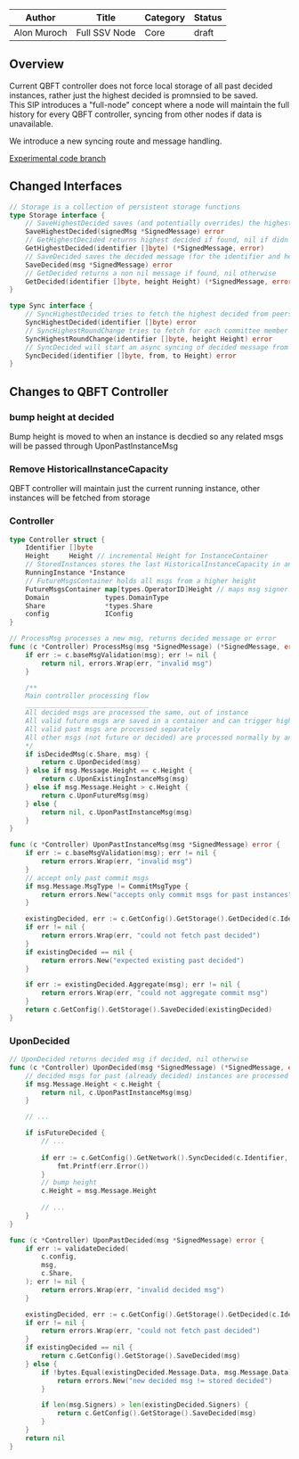 | Author      | Title         | Category | Status |
|-------------|---------------|----------|--------|
| Alon Muroch | Full SSV Node | Core     | draft  |

## Overview  
Current QBFT controller does not force local storage of all past decided instances, rather just the highest decided is promnsied to be saved.  
This SIP introduces a "full-node" concept where a node will maintain the full history for every QBFT controller, syncing from other nodes if data is unavailable. 

We introduce a new syncing route and message handling.

[Experimental code branch](https://github.com/bloxapp/ssv-spec/tree/full_node/qbft)

## Changed Interfaces 
```go
// Storage is a collection of persistent storage functions
type Storage interface {
	// SaveHighestDecided saves (and potentially overrides) the highest Decided for a specific instance
	SaveHighestDecided(signedMsg *SignedMessage) error
	// GetHighestDecided returns highest decided if found, nil if didn't
	GetHighestDecided(identifier []byte) (*SignedMessage, error)
    // SaveDecided saves the decided message (for the identifier and height)
    SaveDecided(msg *SignedMessage) error
    // GetDecided returns a non nil message if found, nil otherwise
    GetDecided(identifier []byte, height Height) (*SignedMessage, error)
}

type Sync interface {
    // SyncHighestDecided tries to fetch the highest decided from peers (not blocking)
    SyncHighestDecided(identifier []byte) error
    // SyncHighestRoundChange tries to fetch for each committee member the highest round change broadcasted for the specific height from peers (not blocking)
    SyncHighestRoundChange(identifier []byte, height Height) error
	// SyncDecided will start an async syncing of decided message from to specified heights
	SyncDecided(identifier []byte, from, to Height) error
}
```
## Changes to QBFT Controller

### bump height at decided
Bump height is moved to when an instance is decdied so any related msgs will be passed through UponPastInstanceMsg 

### Remove HistoricalInstanceCapacity
QBFT controller will maintain just the current running instance, other instances will be fetched from storage

### Controller
```go
type Controller struct {
    Identifier []byte
    Height     Height // incremental Height for InstanceContainer
    // StoredInstances stores the last HistoricalInstanceCapacity in an array for message processing purposes.
    RunningInstance *Instance
    // FutureMsgsContainer holds all msgs from a higher height
    FutureMsgsContainer map[types.OperatorID]Height // maps msg signer to height of higher height received msgs
    Domain              types.DomainType
    Share               *types.Share
    config              IConfig
}

// ProcessMsg processes a new msg, returns decided message or error
func (c *Controller) ProcessMsg(msg *SignedMessage) (*SignedMessage, error) {
	if err := c.baseMsgValidation(msg); err != nil {
		return nil, errors.Wrap(err, "invalid msg")
	}

	/**
	Main controller processing flow
	_______________________________
	All decided msgs are processed the same, out of instance
	All valid future msgs are saved in a container and can trigger highest decided sync
	All valid past msgs are processed separately
	All other msgs (not future or decided) are processed normally by an existing instance (if found)
	*/
	if isDecidedMsg(c.Share, msg) {
		return c.UponDecided(msg)
	} else if msg.Message.Height == c.Height {
		return c.UponExistingInstanceMsg(msg)
	} else if msg.Message.Height > c.Height {
		return c.UponFutureMsg(msg)
	} else {
		return nil, c.UponPastInstanceMsg(msg)
	}
}

func (c *Controller) UponPastInstanceMsg(msg *SignedMessage) error {
    if err := c.baseMsgValidation(msg); err != nil {
        return errors.Wrap(err, "invalid msg")
    }
    // accept only past commit msgs
    if msg.Message.MsgType != CommitMsgType {
        return errors.New("accepts only commit msgs for past instances")
    }

    existingDecided, err := c.GetConfig().GetStorage().GetDecided(c.Identifier, msg.Message.Height)
    if err != nil {
        return errors.Wrap(err, "could not fetch past decided")
    }
    if existingDecided == nil {
        return errors.New("expected existing past decided")
    }

    if err := existingDecided.Aggregate(msg); err != nil {
        return errors.Wrap(err, "could not aggregate commit msg")
    }
    return c.GetConfig().GetStorage().SaveDecided(existingDecided)
}
```

### UponDecided
```go
// UponDecided returns decided msg if decided, nil otherwise
func (c *Controller) UponDecided(msg *SignedMessage) (*SignedMessage, error) {
    // decided msgs for past (already decided) instances are processed differently
    if msg.Message.Height < c.Height {
        return nil, c.UponPastInstanceMsg(msg)
    }

    // ...

    if isFutureDecided {
        // ...
		
        if err := c.GetConfig().GetNetwork().SyncDecided(c.Identifier, c.Height, msg.Message.Height); err != nil {
            fmt.Printf(err.Error())
        }
        // bump height
        c.Height = msg.Message.Height 
		
        // ...
    }
}

func (c *Controller) UponPastDecided(msg *SignedMessage) error {
    if err := validateDecided(
        c.config,
        msg,
        c.Share,
    ); err != nil {
        return errors.Wrap(err, "invalid decided msg")
    }

    existingDecided, err := c.GetConfig().GetStorage().GetDecided(c.Identifier, msg.Message.Height)
    if err != nil {
        return errors.Wrap(err, "could not fetch past decided")
    }
    if existingDecided == nil {
        return c.GetConfig().GetStorage().SaveDecided(msg)
    } else {
        if !bytes.Equal(existingDecided.Message.Data, msg.Message.Data) {
            return errors.New("new decided msg != stored decided")
        }

        if len(msg.Signers) > len(existingDecided.Signers) {
            return c.GetConfig().GetStorage().SaveDecided(msg)
        }
    }
    return nil
}
```
